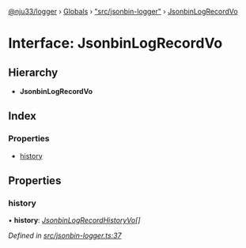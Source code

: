 [@nju33/logger](../README.md) › [Globals](../globals.md) › ["src/jsonbin-logger"](../modules/_src_jsonbin_logger_.md) › [JsonbinLogRecordVo](_src_jsonbin_logger_.jsonbinlogrecordvo.md)

# Interface: JsonbinLogRecordVo

## Hierarchy

* **JsonbinLogRecordVo**

## Index

### Properties

* [history](_src_jsonbin_logger_.jsonbinlogrecordvo.md#history)

## Properties

###  history

• **history**: *[JsonbinLogRecordHistoryVo](../modules/_src_jsonbin_logger_.md#jsonbinlogrecordhistoryvo)[]*

*Defined in [src/jsonbin-logger.ts:37](https://github.com/nju33/logger/blob/7022c1f/src/jsonbin-logger.ts#L37)*
